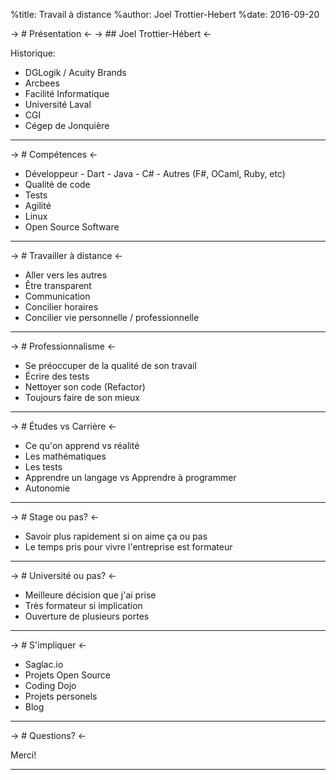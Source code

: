 %title: Travail à distance
%author: Joel Trottier-Hebert
%date: 2016-09-20

-> # Présentation <-
-> ## Joel Trottier-Hébert <-

Historique:

* DGLogik / Acuity Brands
* Arcbees
* Facilité Informatique
* Université Laval
* CGI
* Cégep de Jonquière


---

-> # Compétences <-

* Développeur
        - Dart
        - Java
        - C#
        - Autres (F#, OCaml, Ruby, etc)
* Qualité de code
* Tests
* Agilité
* Linux
* Open Source Software

---

-> # Travailler à distance <-

* Aller vers les autres
* Être transparent
* Communication
* Concilier horaires
* Concilier vie personnelle / professionnelle

---

-> # Professionnalisme <-

* Se préoccuper de la qualité de son travail
* Écrire des tests
* Nettoyer son code (Refactor)
* Toujours faire de son mieux

---

-> # Études vs Carrière <-

* Ce qu'on apprend vs réalité
* Les mathématiques
* Les tests
* Apprendre un langage vs Apprendre à programmer
* Autonomie

---

-> # Stage ou pas? <-

* Savoir plus rapidement si on aime ça ou pas
* Le temps pris pour vivre l'entreprise est formateur

---

-> # Université ou pas? <-

* Meilleure décision que j'ai prise
* Très formateur si implication
* Ouverture de plusieurs portes

---

-> # S'impliquer <-

* Saglac.io
* Projets Open Source
* Coding Dojo
* Projets personels
* Blog

---

-> # Questions? <-

Merci!

---

